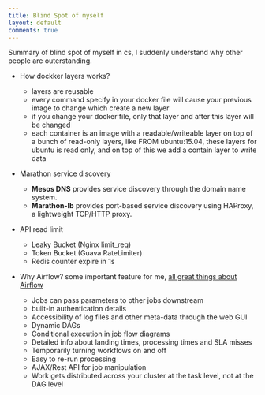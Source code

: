 ```yaml
---
title: Blind Spot of myself
layout: default
comments: true
---
```


Summary of blind spot of myself in cs, I suddenly understand why other people are outerstanding.

* How dockker layers works?
  - layers are reusable
  - every command specify in your docker file will cause your previous image to change which create a new layer
  - if you change your docker file, only that layer and after this layer will be changed
  - each container is an image with a readable/writeable layer on top of a bunch of read-only layers, like FROM ubuntu:15.04, these layers for ubuntu is read only, and on top of this we add a contain layer to write data
 
* Marathon service discovery
  - **Mesos DNS** provides service discovery through the domain name system.
  - **Marathon-lb** provides port-based service discovery using HAProxy, a lightweight TCP/HTTP proxy.
 
* API read limit
  - Leaky Bucket (Nginx limit_req)
  - Token Bucket (Guava RateLimiter)
  - Redis counter expire in 1s

* Why Airflow?
  some important feature for me, [all great things about Airflow](https://github.com/visenze/weardex-app-bazooka/pull/2071)
  - Jobs can pass parameters to other jobs downstream
  - built-in authentication details
  - Accessibility of log files and other meta-data through the web GUI
  - Dynamic DAGs
  - Conditional execution in job flow diagrams
  - Detailed info about landing times, processing times and SLA misses
  - Temporarily turning workflows on and off
  - Easy to re-run processing
  - AJAX/Rest API for job manipulation
  - Work gets distributed across your cluster at the task level, not at the DAG level
